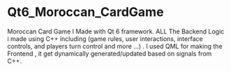 # Qt6_Moroccan_CardGame
Moroccan Card Game I Made with Qt 6 framework.  ALL The Backend Logic i made using C++ including (game rules, user interactions, interface controls, and players turn control and more ...) .  I used QML for making the Frontend , it get dynamically generated/updated based on signals from C++.
